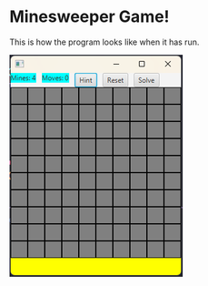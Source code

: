 # Minesweeper Game!
This is how the program looks like when it has run.





![Minesweeper GUI](https://github.com/sahildayal/Minesweeper/blob/main/m1.png "Minesweeper GUI") 
